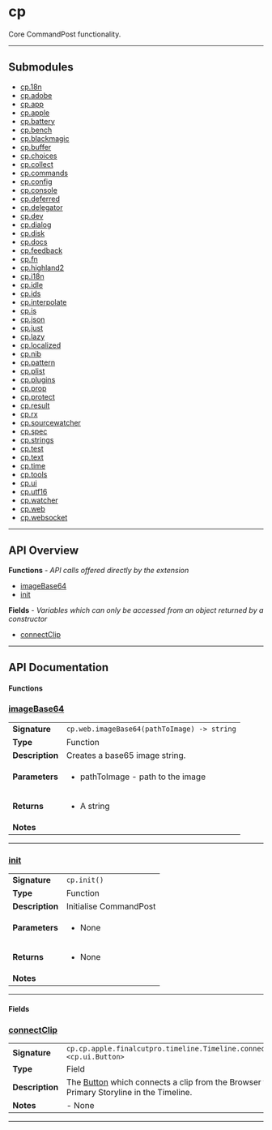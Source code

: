 # cp

Core CommandPost functionality.

---

## Submodules
 * [cp.18n](cp.18n.md)
 * [cp.adobe](cp.adobe.md)
 * [cp.app](cp.app.md)
 * [cp.apple](cp.apple.md)
 * [cp.battery](cp.battery.md)
 * [cp.bench](cp.bench.md)
 * [cp.blackmagic](cp.blackmagic.md)
 * [cp.buffer](cp.buffer.md)
 * [cp.choices](cp.choices.md)
 * [cp.collect](cp.collect.md)
 * [cp.commands](cp.commands.md)
 * [cp.config](cp.config.md)
 * [cp.console](cp.console.md)
 * [cp.deferred](cp.deferred.md)
 * [cp.delegator](cp.delegator.md)
 * [cp.dev](cp.dev.md)
 * [cp.dialog](cp.dialog.md)
 * [cp.disk](cp.disk.md)
 * [cp.docs](cp.docs.md)
 * [cp.feedback](cp.feedback.md)
 * [cp.fn](cp.fn.md)
 * [cp.highland2](cp.highland2.md)
 * [cp.i18n](cp.i18n.md)
 * [cp.idle](cp.idle.md)
 * [cp.ids](cp.ids.md)
 * [cp.interpolate](cp.interpolate.md)
 * [cp.is](cp.is.md)
 * [cp.json](cp.json.md)
 * [cp.just](cp.just.md)
 * [cp.lazy](cp.lazy.md)
 * [cp.localized](cp.localized.md)
 * [cp.nib](cp.nib.md)
 * [cp.pattern](cp.pattern.md)
 * [cp.plist](cp.plist.md)
 * [cp.plugins](cp.plugins.md)
 * [cp.prop](cp.prop.md)
 * [cp.protect](cp.protect.md)
 * [cp.result](cp.result.md)
 * [cp.rx](cp.rx.md)
 * [cp.sourcewatcher](cp.sourcewatcher.md)
 * [cp.spec](cp.spec.md)
 * [cp.strings](cp.strings.md)
 * [cp.test](cp.test.md)
 * [cp.text](cp.text.md)
 * [cp.time](cp.time.md)
 * [cp.tools](cp.tools.md)
 * [cp.ui](cp.ui.md)
 * [cp.utf16](cp.utf16.md)
 * [cp.watcher](cp.watcher.md)
 * [cp.web](cp.web.md)
 * [cp.websocket](cp.websocket.md)

---

## API Overview
**Functions** - _API calls offered directly by the extension_
 * [imageBase64](#imagebase64)
 * [init](#init)

**Fields** - _Variables which can only be accessed from an object returned by a constructor_
 * [connectClip](#connectclip)


---

## API Documentation

#### Functions


### [imageBase64](#imagebase64)

|                                             |                                                                                     |
| --------------------------------------------|-------------------------------------------------------------------------------------|
| **Signature**                               | `cp.web.imageBase64(pathToImage) -> string`                                                                    |
| **Type**                                    | Function                                                                     |
| **Description**                             | Creates a base65 image string.                                                                     |
| **Parameters**                              | <ul><li>pathToImage - path to the image</li></ul> |
| **Returns**                                 | <ul><li>A string</li></ul>          |
| **Notes**                                   | <ul></ul> |

---


### [init](#init)

|                                             |                                                                                     |
| --------------------------------------------|-------------------------------------------------------------------------------------|
| **Signature**                               | `cp.init()`                                                                    |
| **Type**                                    | Function                                                                     |
| **Description**                             | Initialise CommandPost                                                                     |
| **Parameters**                              | <ul><li>None</li></ul> |
| **Returns**                                 | <ul><li>None</li></ul>          |
| **Notes**                                   | <ul></ul> |

---

#### Fields


### [connectClip](#connectclip)

|                                             |                                                                                     |
| --------------------------------------------|-------------------------------------------------------------------------------------|
| **Signature**                               | `cp.cp.apple.finalcutpro.timeline.Timeline.connectClip <cp.ui.Button>`                                                                    |
| **Type**                                    | Field                                                                     |
| **Description**                             | The [Button](cp.ui.Button.md) which connects a clip from the Browser to the Primary Storyline in the Timeline.                                                                     |
| **Notes**                                   | - None |

---

